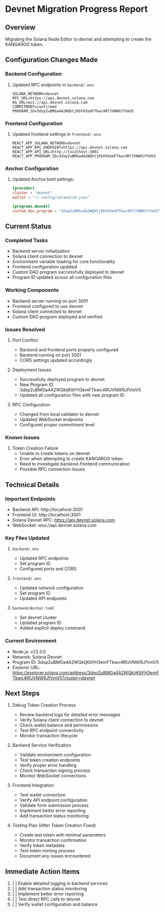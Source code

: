 # Devnet Migration Progress Report

## Overview
Migrating the Solana Node Editor to devnet and attempting to create the KANGAROO token.

## Configuration Changes Made

### Backend Configuration
1. Updated RPC endpoints in `backend/.env`:
   ```
   SOLANA_NETWORK=devnet
   RPC_URL=https://api.devnet.solana.com
   WS_URL=wss://api.devnet.solana.com
   COMMITMENT=confirmed
   PROGRAM_ID=3dxp2uBMGa4A2WQktjKbYH3emFTkwc4RfJVNW9JfVmV5
   ```

### Frontend Configuration
1. Updated frontend settings in `frontend/.env`:
   ```
   REACT_APP_SOLANA_NETWORK=devnet
   REACT_APP_RPC_ENDPOINT=https://api.devnet.solana.com
   REACT_APP_API_URL=http://localhost:3001
   REACT_APP_PROGRAM_ID=3dxp2uBMGa4A2WQktjKbYH3emFTkwc4RfJVNW9JfVmV5
   ```

### Anchor Configuration
1. Updated Anchor.toml settings:
   ```toml
   [provider]
   cluster = "devnet"
   wallet = "~/.config/solana/id.json"

   [programs.devnet]
   custom_dao_program = "3dxp2uBMGa4A2WQktjKbYH3emFTkwc4RfJVNW9JfVmV5"
   ```

## Current Status

### Completed Tasks
- Backend server initialization
- Solana client connection to devnet
- Environment variable loading for core functionality
- Frontend configuration updated
- Custom DAO program successfully deployed to devnet
- Program ID updated across all configuration files

### Working Components
- Backend server running on port 3001
- Frontend configured to use devnet
- Solana client connected to devnet
- Custom DAO program deployed and verified

### Issues Resolved
1. Port Conflict
   - Backend and frontend ports properly configured
   - Backend running on port 3001
   - CORS settings updated accordingly

2. Deployment Issues
   - Successfully deployed program to devnet
   - New Program ID: 3dxp2uBMGa4A2WQktjKbYH3emFTkwc4RfJVNW9JfVmV5
   - Updated all configuration files with new program ID

3. RPC Configuration
   - Changed from local validator to devnet
   - Updated WebSocket endpoints
   - Configured proper commitment level

### Known Issues
1. Token Creation Failure
   - Unable to create tokens on devnet
   - Error when attempting to create KANGAROO token
   - Need to investigate backend-frontend communication
   - Possible RPC connection issues

## Technical Details

### Important Endpoints
- Backend API: http://localhost:3001
- Frontend UI: http://localhost:3001
- Solana Devnet RPC: https://api.devnet.solana.com
- WebSocket: wss://api.devnet.solana.com

### Key Files Updated
1. `backend/.env`
   - Updated RPC endpoints
   - Set program ID
   - Configured ports and CORS

2. `frontend/.env`
   - Updated network configuration
   - Set program ID
   - Updated API endpoints

3. `backend/Anchor.toml`
   - Set devnet cluster
   - Updated program ID
   - Added explicit deploy command

### Current Environment
- Node.js: v23.3.0
- Network: Solana Devnet
- Program ID: 3dxp2uBMGa4A2WQktjKbYH3emFTkwc4RfJVNW9JfVmV5
- Explorer URL: https://explorer.solana.com/address/3dxp2uBMGa4A2WQktjKbYH3emFTkwc4RfJVNW9JfVmV5?cluster=devnet

## Next Steps

1. Debug Token Creation Process
   - Review backend logs for detailed error messages
   - Verify Solana client connection to devnet
   - Check wallet balance and permissions
   - Test RPC endpoint connectivity
   - Monitor transaction lifecycle

2. Backend Service Verification
   - Validate environment configuration
   - Test token creation endpoints
   - Verify proper error handling
   - Check transaction signing process
   - Monitor WebSocket connections

3. Frontend Integration
   - Test wallet connection
   - Verify API endpoint configuration
   - Validate form submission process
   - Implement better error reporting
   - Add transaction status monitoring

4. Testing Plan (After Token Creation Fixed)
   - Create test token with minimal parameters
   - Monitor transaction confirmation
   - Verify token metadata
   - Test token minting process
   - Document any issues encountered

## Immediate Action Items
1. [ ] Enable detailed logging in backend services
2. [ ] Add transaction status monitoring
3. [ ] Implement better error reporting
4. [ ] Test direct RPC calls to devnet
5. [ ] Verify wallet configuration and balance
